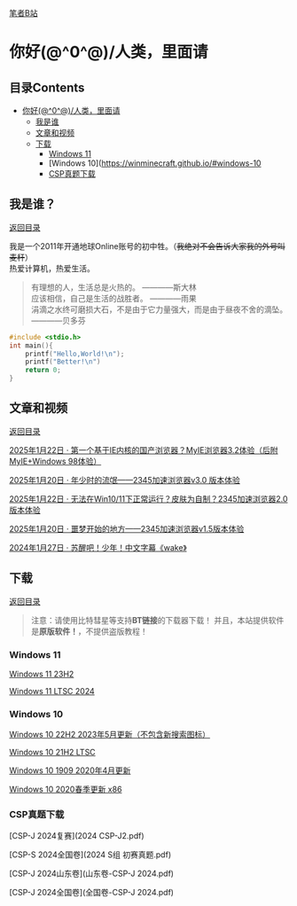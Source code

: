 [笔者B站](https://space.bilibili.com/1512804294)
  
# 你好\(@^0^@)/人类，里面请

## 目录Contents
- [你好\(@^0^@)/人类，里面请](https://winminecraft.github.io/#你好0人类里面请)  
    - [我是谁](https://winminecraft.github.io/#我是谁)  
    - [文章和视频](https://winminecraft.github.io/#文章和视频)
    - [下载](https://winminecraft.github.io/#下载)
      - [Windows 11](https://winminecraft.github.io/#windows-11)
      - [Windows 10](https://winminecraft.github.io/#windows-10
      - [CSP真题下载](https://winminecraft.github.io/#csp%E7%9C%9F%E9%A2%98%E4%B8%8B%E8%BD%BD)

## 我是谁？

[返回目录](https://winminecraft.github.io/#%E7%9B%AE%E5%BD%95contents)

我是一个2011年开通地球Online账号的初中牲。（~~我绝对不会告诉大家我的外号叫麦秆~~）  
热爱计算机，热爱生活。

> 有理想的人，生活总是火热的。  ————斯大林  
> 应该相信，自己是生活的战胜者。  ————雨果  
> 涓滴之水终可磨损大石，不是由于它力量强大，而是由于昼夜不舍的滴坠。  ————贝多芬

```C++
#include <stdio.h>
int main(){
    printf("Hello,World!\n");
    printf("Better!\n")
    return 0;
}
```
## 文章和视频

[返回目录](https://winminecraft.github.io/#%E7%9B%AE%E5%BD%95contents)

[2025年1月22日 · 第一个基于IE内核的国产浏览器？MyIE浏览器3.2体验（后附MyIE+Windows 98体验）](https://www.bilibili.com/video/BV1CTfhY1EdM/?spm_id_from=333.999.0.0&vd_source=7fe5e2cd0c66b1ec6a324c735544f8ad)

[2025年1月20日 · 年少时的流氓——2345加速浏览器v3.0 版本体验](https://www.bilibili.com/video/BV1NBwmegE2U/?spm_id_from=333.999.0.0&vd_source=7fe5e2cd0c66b1ec6a324c735544f8ad)

[2025年1月22日 · 无法在Win10/11下正常运行？皮肤为自制？2345加速浏览器2.0版本体验](https://www.bilibili.com/video/BV13tfbYWEEW/?spm_id_from=333.999.0.0&vd_source=7fe5e2cd0c66b1ec6a324c735544f8ad)

[2025年1月20日 · 噩梦开始的地方——2345加速浏览器v1.5版本体验](https://www.bilibili.com/video/BV1ccwpebEH2/?spm_id_from=333.999.0.0)

[2024年1月27日 · 苏醒吧！少年！中文字幕《wake》](https://www.bilibili.com/video/BV1RQ4y1c7tw/?spm_id_from=333.999.0.0)

## 下载

[返回目录](https://winminecraft.github.io/#%E7%9B%AE%E5%BD%95contents)

> 注意：请使用比特彗星等支持**BT链接**的下载器下载！
> 并且，本站提供软件是**原版软件！**，不提供盗版教程！

### Windows 11

[Windows 11 23H2](magnet:?xt=urn:btih:566a91613cfe1c91c8928654ccf6df9f6592c590&dn=zh-cn_windows_11_business_editions_version_23h2_updated_sep_2024_x64_dvd_22316bf2.iso&xl=7094269952)

[Windows 11 LTSC 2024](magnet:?xt=urn:btih:b84e74c1dbcc88a02c5b24a6f84383f353a2e1dd&dn=zh-cn_windows_11_enterprise_ltsc_2024_x64_dvd_cff9cd2d.iso&xl=5287520256)

### Windows 10

[Windows 10 22H2 2023年5月更新（不包含新搜索图标）](magnet:?xt=urn:btih:c81803cae90b27d669b76eaa37cc186b4085858c&dn=zh-cn_windows_10_business_editions_version_22h2_updated_may_2024_x64_dvd_4029f29d.iso&xl=6942889984)

[Windows 10 21H2 LTSC](magnet:?xt=urn:btih:366ADAA52FB3639B17D73718DD5F9E3EE9477B40&dn=SW_DVD9_WIN_ENT_LTSC_2021_64BIT_ChnSimp_MLF_X22-84402.ISO&xl=5044211712)

[Windows 10 1909 2020年4月更新](magnet:?xt=urn:btih:CACC1E9EEC070BE56F939863E189EAE3116F98E4&dn=cn_windows_10_business_editions_version_1909_updated_april_2020_x64_dvd_5d3fcf2e.iso&xl=5420953600)

[Windows 10 2020春季更新 x86](magnet:?xt=urn:btih:699AB1498B44C00BF4E8ECE3B67187BFC61A67B5&dn=cn_windows_10_business_editions_version_2004_updated_sep_2020_x86_dvd_31186d54.iso&xl=3815186432)

### CSP真题下载
[CSP-J 2024复赛](2024 CSP-J2.pdf)

[CSP-S 2024全国卷](2024 S组 初赛真题.pdf)

[CSP-J 2024山东卷](山东卷-CSP-J 2024.pdf)

[CSP-J 2024全国卷](全国卷-CSP-J 2024.pdf)
